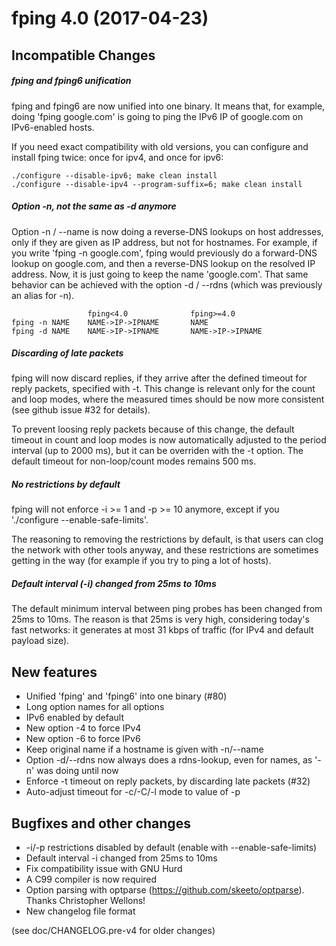 fping 4.0 (2017-04-23)
======================

## Incompatible Changes

##### fping and fping6 unification

fping and fping6 are now unified into one binary. It means that, for example,
doing 'fping google.com' is going to ping the IPv6 IP of google.com on
IPv6-enabled hosts.  

If you need exact compatibility with old versions, you can configure and
install fping twice: once for ipv4, and once for ipv6:

    ./configure --disable-ipv6; make clean install
    ./configure --disable-ipv4 --program-suffix=6; make clean install

##### Option -n, not the same as -d anymore

Option -n / --name is now doing a reverse-DNS lookups on host addresses,
only if they are given as IP address, but not for hostnames. For example,
if you write 'fping -n google.com', fping would previously do a
forward-DNS lookup on google.com, and then a reverse-DNS lookup on the
resolved IP address. Now, it is just going to keep the name 'google.com'.
That same behavior can be achieved with the option -d / --rdns (which was
previously an alias for -n).

                     fping<4.0              fping>=4.0
    fping -n NAME    NAME->IP->IPNAME       NAME
    fping -d NAME    NAME->IP->IPNAME       NAME->IP->IPNAME

##### Discarding of late packets

fping will now discard replies, if they arrive after the defined timeout
for reply packets, specified with -t. This change is relevant only for the
count and loop modes, where the measured times should be now more
consistent (see github issue #32 for details).

To prevent loosing reply packets because of this change, the default
timeout in count and loop modes is now automatically adjusted to the
period interval (up to 2000 ms), but it can be overriden with the -t
option. The default timeout for non-loop/count modes remains 500 ms.

##### No restrictions by default

fping will not enforce -i >= 1 and -p >= 10 anymore, except if you
'./configure --enable-safe-limits'.

The reasoning to removing the restrictions by default, is that users can
clog the network with other tools anyway, and these restrictions are
sometimes getting in the way (for example if you try to ping a lot of
hosts).

##### Default interval (-i) changed from 25ms to 10ms

The default minimum interval between ping probes has been changed from
25ms to 10ms. The reason is that 25ms is very high, considering today's
fast networks: it generates at most 31 kbps of traffic (for IPv4 and
default payload size).

## New features

- Unified 'fping' and 'fping6' into one binary (#80)
- Long option names for all options
- IPv6 enabled by default
- New option -4 to force IPv4
- New option -6 to force IPv6
- Keep original name if a hostname is given with -n/--name
- Option -d/--rdns now always does a rdns-lookup, even for names, as '-n' was doing until now
- Enforce -t timeout on reply packets, by discarding late packets (#32)
- Auto-adjust timeout for -c/-C/-l mode to value of -p

## Bugfixes and other changes

- -i/-p restrictions disabled by default (enable with --enable-safe-limits)
- Default interval -i changed from 25ms to 10ms
- Fix compatibility issue with GNU Hurd
- A C99 compiler is now required
- Option parsing with optparse (https://github.com/skeeto/optparse). Thanks Christopher Wellons!
- New changelog file format


(see doc/CHANGELOG.pre-v4 for older changes)
